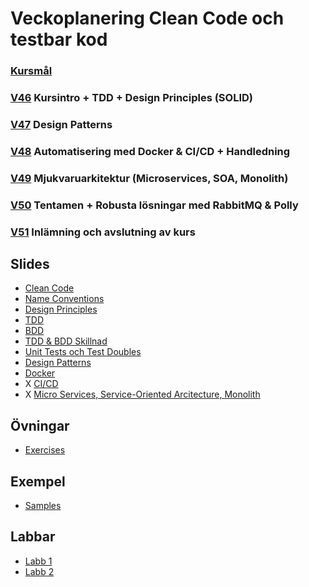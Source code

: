 # Veckoplanering Clean Code och testbar kod

### [Kursmål](./assets/CleanCode-NET23/course-goals.md)

### [V46](./assets/CleanCode-NET23/agenda/V46.md) Kursintro + TDD + Design Principles (SOLID) 

### [V47](./assets/CleanCode-NET23/agenda/V47.md) Design Patterns

### [V48](./assets/CleanCode-NET23/agenda/V48.md) Automatisering med Docker & CI/CD + Handledning

### [V49](./assets/CleanCode-NET23/agenda/V49.md) Mjukvaruarkitektur (Microservices, SOA, Monolith)

### [V50](./assets/CleanCode-NET23/agenda/V50.md) Tentamen + Robusta lösningar med RabbitMQ & Polly

### [V51](./assets/CleanCode-NET23/agenda/V51.md) Inlämning och avslutning av kurs

## Slides

* [Clean Code](./assets/CleanCode-NET23/lectures/pdf/0-clean-code.pdf)
* [Name Conventions](./assets/CleanCode-NET23/lectures/pdf/1-name-conventions.pdf)
* [Design Principles](./assets/CleanCode-NET23/lectures/pdf/2-design-principles.pdf)
* [TDD](./assets/CleanCode-NET23/lectures/pdf/3-tdd.pdf)
* [BDD](./assets/SCleanCode-NET23/lectures/pdf/3-bdd.pdf)
* [TDD & BDD Skillnad](./assets/CleanCode-NET23/lectures/pdf/3-diff-tdd-bdd.pdf)
* [Unit Tests och Test Doubles](./assets/CleanCode-NET23/lectures/previous%20material/Unit%20Tests%20och%20Test%20Doubles.pdf)
* [Design Patterns](./assets/CleanCode-NET23/lectures/pdf/4-design-patterns-repository-unit_of_work.pdf)
* [Docker](./assets/CleanCode-NET23/lectures/pdf/5-docker.pdf)
* X [CI/CD](./assets/CleanCode-NET23/lectures/pdf/6-ci-cd.pdf)
* X [Micro Services, Service-Oriented Arcitecture, Monolith](./assets/CleanCode-NET23/lectures/pdf/5-micro-services-soa.pdf)

## Övningar

* [Exercises](./assets/CleanCode-NET23/exercises/)

## Exempel

* [Samples](./assets/Samples/)

## Labbar

* [Labb 1](./assets/CleanCode-NET23/labs/labb-1.md)
* [Labb 2](./assets/CleanCode-NET23/labs/labb-2.md)
